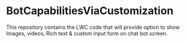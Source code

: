 # BotCapabilitiesViaCustomization
This repository contains the LWC code that will provide option to show Images, videos, Rich text & custom input form on chat bot screen.
